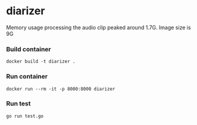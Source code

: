 # diarizer
Memory usage processing the audio clip peaked around 1.7G. Image size is 9G

### Build container
```
docker build -t diarizer .
```
### Run container
```
docker run --rm -it -p 8000:8000 diarizer
```
### Run test
```
go run test.go
```
